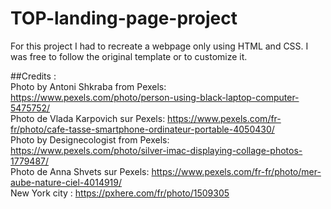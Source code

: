# TOP-landing-page-project

For this project I had to recreate a webpage only using HTML and CSS. I was free to follow the original template or to customize it.  

##Credits :  
Photo by Antoni Shkraba from Pexels: https://www.pexels.com/photo/person-using-black-laptop-computer-5475752/  
Photo de Vlada Karpovich sur Pexels: https://www.pexels.com/fr-fr/photo/cafe-tasse-smartphone-ordinateur-portable-4050430/  
Photo by Designecologist from Pexels: https://www.pexels.com/photo/silver-imac-displaying-collage-photos-1779487/  
Photo de Anna Shvets sur Pexels: https://www.pexels.com/fr-fr/photo/mer-aube-nature-ciel-4014919/  
New York city : https://pxhere.com/fr/photo/1509305